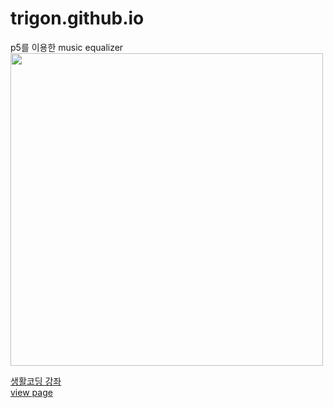 # trigon.github.io
p5를 이용한 music equalizer<br>
<img src="https://user-images.githubusercontent.com/60402888/145872923-6791dac3-2791-4974-ba14-bd37b242d396.png" width="500px"><br>

[생활코딩 강좌](https://youtube.com/playlist?list=PLuHgQVnccGMCEvYJCyey1AlwT1yyBZK6c)<br>
[view page](https://jsweetpotato.github.io/trigon.github.io/)<br>
